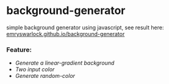 # background-generator
simple background generator using javascript,
see result here: [emryswarlock.github.io/background-generator](https://emryswarlock.github.io/background-generator/)
### Feature: 
* *Generate a linear-gradient background*
* *Two input color*
* *Generate random-color*
